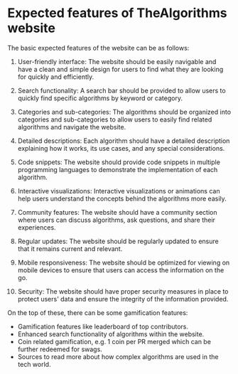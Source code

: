 # Expected features of TheAlgorithms website

The basic expected features of the website can be as follows:

1. User-friendly interface: 
The website should be easily navigable and have a clean and simple design for users to find what they are looking for quickly and efficiently.

2. Search functionality: 
A search bar should be provided to allow users to quickly find specific algorithms by keyword or category.

3. Categories and sub-categories: 
The algorithms should be organized into categories and sub-categories to allow users to easily find related algorithms and navigate the website.

4. Detailed descriptions: 
Each algorithm should have a detailed description explaining how it works, its use cases, and any special considerations.

5. Code snippets: 
The website should provide code snippets in multiple programming languages to demonstrate the implementation of each algorithm.

6. Interactive visualizations: 
Interactive visualizations or animations can help users understand the concepts behind the algorithms more easily.

7. Community features: 
The website should have a community section where users can discuss algorithms, ask questions, and share their experiences.

8. Regular updates: 
The website should be regularly updated to ensure that it remains current and relevant.

9. Mobile responsiveness: 
The website should be optimized for viewing on mobile devices to ensure that users can access the information on the go.

10. Security: 
The website should have proper security measures in place to protect users' data and ensure the integrity of the information provided.

On the top of these, there can be some gamification features:

- Gamification features like leaderboard of top contributors.
- Enhanced search functionality of algorithms within the website.
- Coin related gamification, e.g. 1 coin per PR merged which can be further redeemed for swags.
- Sources to read more about how complex algorithms are used in the tech world.
